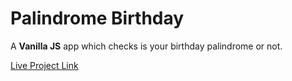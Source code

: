 # Palindrome Birthday

A **Vanilla JS** app which checks is your birthday palindrome or not.

[Live Project Link](https://my-palindrome-birthday-app.netlify.app/)